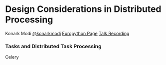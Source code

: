 Design Considerations in Distributed Processing
===============================================
Konark Modi
[@konarkmodi](https://twitter.com/konarkmodi)
[Europython Page](https://ep2014.europython.eu/en/schedule/sessions/110/)
[Talk Recording](https://www.youtube.com/watch?v=zdk3IoLnjMg)

### Tasks and Distributed Task Processing
Celery
